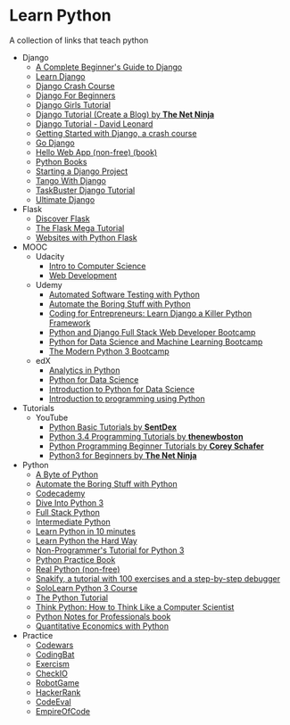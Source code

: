 # Learn Python

A collection of links that teach python

- Django
    - [A Complete Beginner's Guide to Django](https://simpleisbetterthancomplex.com/series/beginners-guide/1.11/)
    - [Learn Django](https://overiq.com/django/1.11/intro-to-django/)
    - [Django Crash Course](https://www.youtube.com/watch?v=D6esTdOLXh4)
    - [Django For Beginners](https://djangoforbeginners.com/)
    - [Django Girls Tutorial](http://tutorial.djangogirls.org/en/index.html)
    - [Django Tutorial (Create a Blog) by **The Net Ninja**](https://www.youtube.com/playlist?list=PL4cUxeGkcC9ib4HsrXEYpQnTOTZE1x0uc)
    - [Django Tutorial - David Leonard](http://drksephy.github.io/2015/07/16/django/)
    - [Getting Started with Django, a crash course](https://www.youtube.com/watch?v=KZHXjGP71kQ)
    - [Go Django](https://godjango.com/)
    - [Hello Web App (non-free) (book)](https://hellowebapp.com/)
    - [Python Books](http://pythonbooks.org/)
    - [Starting a Django Project](https://realpython.com/learn/start-django/)
    - [Tango With Django](http://www.tangowithdjango.com/)
    - [TaskBuster Django Tutorial](http://www.marinamele.com/taskbuster-django-tutorial)
    - [Ultimate Django](https://ultimatedjango.com/learn-django/chapters/)
- Flask
    - [Discover Flask](https://github.com/realpython/discover-flask)
    - [The Flask Mega Tutorial](http://blog.miguelgrinberg.com/post/the-flask-mega-tutorial-part-i-hello-world)
    - [Websites with Python Flask](http://opentechschool.github.io/python-flask/)
- MOOC
    - Udacity
        - [Intro to Computer Science](https://www.udacity.com/course/cs101)
        - [Web Development](https://www.udacity.com/course/cs253)
    - Udemy
        - [Automated Software Testing with Python](https://www.udemy.com/course/automated-software-testing-with-python/)
        - [Automate the Boring Stuff with Python](https://www.udemy.com/course/automate/)
        - [Coding for Entrepreneurs: Learn Django a Killer Python Framework](https://www.udemy.com/coding-for-entrepreneurs/)
        - [Python and Django Full Stack Web Developer Bootcamp](https://www.udemy.com/course/python-and-django-full-stack-web-developer-bootcamp/)
        - [Python for Data Science and Machine Learning Bootcamp](https://www.udemy.com/course/python-for-data-science-and-machine-learning-bootcamp/)
        - [The Modern Python 3 Bootcamp](https://www.udemy.com/course/the-modern-python3-bootcamp/)
    - edX
        - [Analytics in Python](https://www.edx.org/course/analytics-in-python)
        - [Python for Data Science](https://www.edx.org/course/python-for-data-science)
        - [Introduction to Python for Data Science](https://www.edx.org/course/introduction-to-python-for-data-science-1)
        - [Introduction to programming using Python](https://www.edx.org/course/introduction-to-programming-using-python)
- Tutorials
    - YouTube
        - [Python Basic Tutorials by **SentDex**](https://www.youtube.com/playlist?list=PLQVvvaa0QuDdFqJtqsyeEewqVm_7VRrlD)
        - [Python 3.4 Programming Tutorials by **thenewboston**](https://www.youtube.com/playlist?list=PL6gx4Cwl9DGAcbMi1sH6oAMk4JHw91mC_)
        - [Python Programming Beginner Tutorials by **Corey Schafer**](https://www.youtube.com/playlist?list=PL-osiE80TeTskrapNbzXhwoFUiLCjGgY7)
        - [Python3 for Beginners by **The Net Ninja**](https://www.youtube.com/playlist?list=PL4cUxeGkcC9idu6GZ8EU_5B6WpKTdYZbK)
- Python
    - [A Byte of Python](http://www.swaroopch.com/notes/python/)
    - [Automate the Boring Stuff with Python](https://automatetheboringstuff.com/)
    - [Codecademy](http://www.codecademy.com/tracks/python)
    - [Dive Into Python 3](https://diveintopython3.problemsolving.io/)
    - [Full Stack Python](http://www.fullstackpython.com/)
    - [Intermediate Python](http://book.pythontips.com/en/latest/)
    - [Learn Python in 10 minutes](http://www.stavros.io/tutorials/python/)
    - [Learn Python the Hard Way](http://learnpythonthehardway.org/book/)
    - [Non-Programmer's Tutorial for Python 3](http://en.wikibooks.org/wiki/Non-Programmer%27s_Tutorial_for_Python_3)
    - [Python Practice Book](http://anandology.com/python-practice-book/index.html)
    - [Real Python (non-free)](https://realpython.com)
    - [Snakify, a tutorial with 100 exercises and a step-by-step debugger](https://snakify.org)
    - [SoloLearn Python 3 Course](https://www.sololearn.com/Course/Python/)
    - [The Python Tutorial](https://docs.python.org/3/tutorial/index.html)
    - [Think Python: How to Think Like a Computer Scientist](http://www.greenteapress.com/thinkpython/)
    - [Python Notes for Professionals book](http://books.goalkicker.com/PythonBook/)
    - [Quantitative Economics with Python](https://lectures.quantecon.org/py/)
- Practice
    - [Codewars](http://www.codewars.com/)
    - [CodingBat](http://codingbat.com/python)
    - [Exercism](http://exercism.io/)
    - [CheckIO](http://www.checkio.org/)
    - [RobotGame](https://robotgame.net/home)
    - [HackerRank](https://www.hackerrank.com/domains)
    - [CodeEval](https://www.codeeval.com/dashboard/)
    - [EmpireOfCode](https://empireofcode.com/game/)
